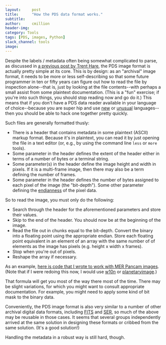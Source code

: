 ```yaml
---
layout:     post
title:      "How the PDS data format works."
subtitle:   
author:     cmillion
header-img:
category: Tools
tags: [PDS, images, Python]
slack_channel: tools
image:
---
```


Despite the labels / metadata often being somewhat complicated to parse, as discussed in [a previous post by Trent Hare](http://openplanetary.co/blog/tools/pds-interoperable-format.html), the PDS image format is actually pretty simple at its core. This is by design: as an "archival" image format, it needs to be more or less self-describing so that some future programmer in ten or fifty years can figure out how to read the file by inspection alone--that is, just by looking at the file contents--with perhaps a small assist from some plaintext documentation. (This is a "fun" exercise; if you're into such things, you should stop reading now and go do it.) This means that if you don't have a PDS data reader available in your language of choice--because you are super hip and use [new](https://en.wikipedia.org/wiki/Julia_(programming_language)) or [unusual](https://en.wikipedia.org/wiki/Whitespace_(programming_language)) languages--then you should be able to hack one together pretty quickly.

Such files are generally formatted thusly:
* There is a header that contains metadata in some plaintext (ASCII) markup format. Because it's in plaintext, you can read it by just opening the file in a text editor (or, e.g., by using the command line `less` or `more` tools).
* Some parameter in the header defines the extent of the header either in terms of a number of bytes or a terminal string.
* Some parameter(s) in the header define the image height and width in pixels. If it is a multi-frame image, then there may also be a term defining the number of frames.
* Some parameter in the header defines the number of bytes assigned to each pixel of the image (the "bit-depth"). Some other parameter defining the [endianness](https://en.wikipedia.org/wiki/Endianness) of the pixel data.

So to read the image, you must only do the following:
* Search through the header for the aforementioned parameters and store their values.
* Skip to the end of the header. You should now be at the beginning of the image.
* Read the file out in chunks equal to the bit-depth. Convert the binary into a floating point using the appropriate endian. Store each floating point equivalent in an element of an array with the same number of of elements as the image has pixels (e.g. height x width x frames).
* Stop when you're out of pixels.
* Reshape the array if necessary.

As an example, [here is code that I wrote to work with MER Pancam images](https://github.com/cmillion/pds-util/blob/master/src/pds.py). (Note that if I were redoing this now, I would use [w10n](http://openplanetary.co/blog/tools/w10n.html#comment-2908161700) or [planetaryimage](https://github.com/planetarypy/planetaryimage).)

That formula will get you most of the way there most of the time. There may be slight variations, for which you might want to consult appropriate documentation. For example, you might need to apply some kind of bit mask to the binary data.

Conveniently, the PDS image format is also very similar to a number of other archival digital data formats, including [FITS](https://en.wikipedia.org/wiki/FITS) and [SER](https://free-astro.org/index.php/SER), so much of the above may be reusable in those cases. It seems that several groups independently arrived at the same solution in designing these formats or cribbed from the same solution. (It's a good solution!)

Handling the metadata in a robust way is still hard, though.
